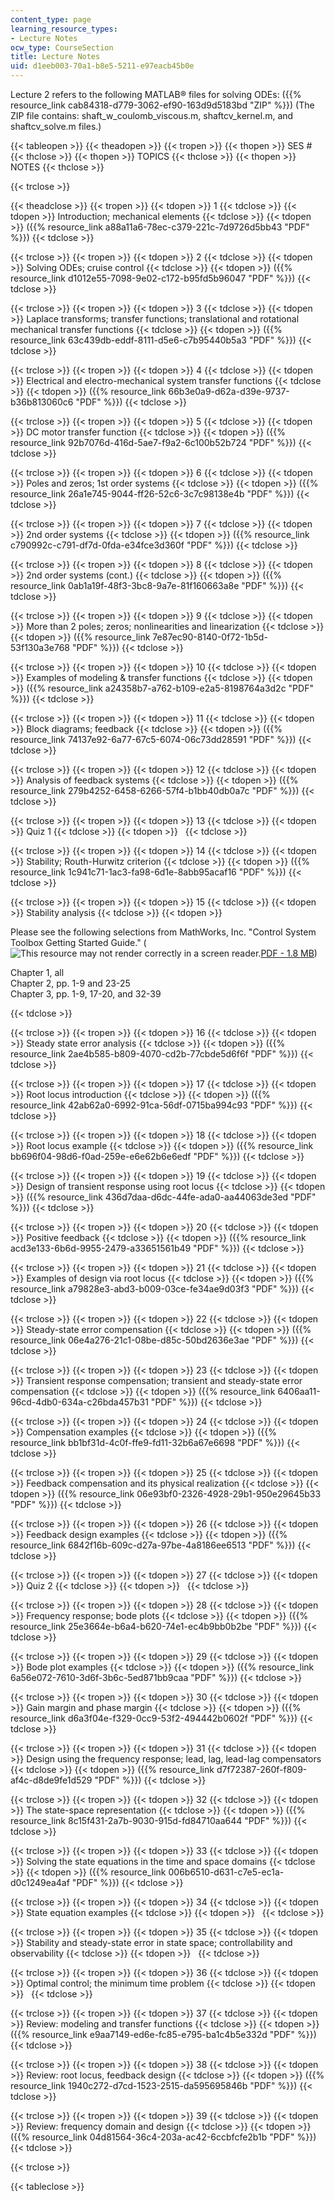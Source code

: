 ```yaml
---
content_type: page
learning_resource_types:
- Lecture Notes
ocw_type: CourseSection
title: Lecture Notes
uid: d1eeb003-70a1-b8e5-5211-e97eacb45b0e
---
```


Lecture 2 refers to the following MATLAB® files for solving ODEs: ({{% resource_link cab84318-d779-3062-ef90-163d9d5183bd "ZIP" %}}) (The ZIP file contains: shaft\_w\_coulomb\_viscous.m, shaftcv\_kernel.m, and shaftcv\_solve.m files.)

{{< tableopen >}}
{{< theadopen >}}
{{< tropen >}}
{{< thopen >}}
SES #
{{< thclose >}}
{{< thopen >}}
TOPICS
{{< thclose >}}
{{< thopen >}}
NOTES
{{< thclose >}}

{{< trclose >}}

{{< theadclose >}}
{{< tropen >}}
{{< tdopen >}}
1
{{< tdclose >}}
{{< tdopen >}}
Introduction; mechanical elements
{{< tdclose >}}
{{< tdopen >}}
({{% resource_link a88a11a6-78ec-c379-221c-7d9726d5bb43 "PDF" %}})
{{< tdclose >}}

{{< trclose >}}
{{< tropen >}}
{{< tdopen >}}
2
{{< tdclose >}}
{{< tdopen >}}
Solving ODEs; cruise control
{{< tdclose >}}
{{< tdopen >}}
({{% resource_link d1012e55-7098-9e02-c172-b95fd5b96047 "PDF" %}})
{{< tdclose >}}

{{< trclose >}}
{{< tropen >}}
{{< tdopen >}}
3
{{< tdclose >}}
{{< tdopen >}}
Laplace transforms; transfer functions; translational and rotational mechanical transfer functions
{{< tdclose >}}
{{< tdopen >}}
({{% resource_link 63c439db-eddf-8111-d5e6-c7b95440b5a3 "PDF" %}})
{{< tdclose >}}

{{< trclose >}}
{{< tropen >}}
{{< tdopen >}}
4
{{< tdclose >}}
{{< tdopen >}}
Electrical and electro-mechanical system transfer functions
{{< tdclose >}}
{{< tdopen >}}
({{% resource_link 66b3e0a9-d62a-d39e-9737-b36b813060c6 "PDF" %}})
{{< tdclose >}}

{{< trclose >}}
{{< tropen >}}
{{< tdopen >}}
5
{{< tdclose >}}
{{< tdopen >}}
DC motor transfer function
{{< tdclose >}}
{{< tdopen >}}
({{% resource_link 92b7076d-416d-5ae7-f9a2-6c100b52b724 "PDF" %}})
{{< tdclose >}}

{{< trclose >}}
{{< tropen >}}
{{< tdopen >}}
6
{{< tdclose >}}
{{< tdopen >}}
Poles and zeros; 1st order systems
{{< tdclose >}}
{{< tdopen >}}
({{% resource_link 26a1e745-9044-ff26-52c6-3c7c98138e4b "PDF" %}})
{{< tdclose >}}

{{< trclose >}}
{{< tropen >}}
{{< tdopen >}}
7
{{< tdclose >}}
{{< tdopen >}}
2nd order systems
{{< tdclose >}}
{{< tdopen >}}
({{% resource_link c790992c-c791-df7d-0fda-e34fce3d360f "PDF" %}})
{{< tdclose >}}

{{< trclose >}}
{{< tropen >}}
{{< tdopen >}}
8
{{< tdclose >}}
{{< tdopen >}}
2nd order systems (cont.)
{{< tdclose >}}
{{< tdopen >}}
({{% resource_link 0ab1a19f-48f3-3bc8-9a7e-81f160663a8e "PDF" %}})
{{< tdclose >}}

{{< trclose >}}
{{< tropen >}}
{{< tdopen >}}
9
{{< tdclose >}}
{{< tdopen >}}
More than 2 poles; zeros; nonlinearities and linearization
{{< tdclose >}}
{{< tdopen >}}
({{% resource_link 7e87ec90-8140-0f72-1b5d-53f130a3e768 "PDF" %}})
{{< tdclose >}}

{{< trclose >}}
{{< tropen >}}
{{< tdopen >}}
10
{{< tdclose >}}
{{< tdopen >}}
Examples of modeling & transfer functions
{{< tdclose >}}
{{< tdopen >}}
({{% resource_link a24358b7-a762-b109-e2a5-8198764a3d2c "PDF" %}})
{{< tdclose >}}

{{< trclose >}}
{{< tropen >}}
{{< tdopen >}}
11
{{< tdclose >}}
{{< tdopen >}}
Block diagrams; feedback
{{< tdclose >}}
{{< tdopen >}}
({{% resource_link 74137e92-6a77-67c5-6074-06c73dd28591 "PDF" %}})
{{< tdclose >}}

{{< trclose >}}
{{< tropen >}}
{{< tdopen >}}
12
{{< tdclose >}}
{{< tdopen >}}
Analysis of feedback systems
{{< tdclose >}}
{{< tdopen >}}
({{% resource_link 279b4252-6458-6266-57f4-b1bb40db0a7c "PDF" %}})
{{< tdclose >}}

{{< trclose >}}
{{< tropen >}}
{{< tdopen >}}
13
{{< tdclose >}}
{{< tdopen >}}
Quiz 1
{{< tdclose >}}
{{< tdopen >}}
 
{{< tdclose >}}

{{< trclose >}}
{{< tropen >}}
{{< tdopen >}}
14
{{< tdclose >}}
{{< tdopen >}}
Stability; Routh-Hurwitz criterion
{{< tdclose >}}
{{< tdopen >}}
({{% resource_link 1c941c71-1ac3-fa98-6d1e-8abb95acaf16 "PDF" %}})
{{< tdclose >}}

{{< trclose >}}
{{< tropen >}}
{{< tdopen >}}
15
{{< tdclose >}}
{{< tdopen >}}
Stability analysis
{{< tdclose >}}
{{< tdopen >}}


Please see the following selections from MathWorks, Inc. "Control System Toolbox Getting Started Guide." (![This resource may not render correctly in a screen reader.](/images/inacessible.gif)[PDF - 1.8 MB](https://www.mathworks.com/help/control/getting-started-with-control-system-toolbox.html))

Chapter 1, all  
Chapter 2, pp. 1-9 and 23-25  
Chapter 3, pp. 1-9, 17-20, and 32-39


{{< tdclose >}}

{{< trclose >}}
{{< tropen >}}
{{< tdopen >}}
16
{{< tdclose >}}
{{< tdopen >}}
Steady state error analysis
{{< tdclose >}}
{{< tdopen >}}
({{% resource_link 2ae4b585-b809-4070-cd2b-77cbde5d6f6f "PDF" %}})
{{< tdclose >}}

{{< trclose >}}
{{< tropen >}}
{{< tdopen >}}
17
{{< tdclose >}}
{{< tdopen >}}
Root locus introduction
{{< tdclose >}}
{{< tdopen >}}
({{% resource_link 42ab62a0-6992-91ca-56df-0715ba994c93 "PDF" %}})
{{< tdclose >}}

{{< trclose >}}
{{< tropen >}}
{{< tdopen >}}
18
{{< tdclose >}}
{{< tdopen >}}
Root locus example
{{< tdclose >}}
{{< tdopen >}}
({{% resource_link bb696f04-98d6-f0ad-259e-e6e62b6e6edf "PDF" %}})
{{< tdclose >}}

{{< trclose >}}
{{< tropen >}}
{{< tdopen >}}
19
{{< tdclose >}}
{{< tdopen >}}
Design of transient response using root locus
{{< tdclose >}}
{{< tdopen >}}
({{% resource_link 436d7daa-d6dc-44fe-ada0-aa44063de3ed "PDF" %}})
{{< tdclose >}}

{{< trclose >}}
{{< tropen >}}
{{< tdopen >}}
20
{{< tdclose >}}
{{< tdopen >}}
Positive feedback
{{< tdclose >}}
{{< tdopen >}}
({{% resource_link acd3e133-6b6d-9955-2479-a33651561b49 "PDF" %}})
{{< tdclose >}}

{{< trclose >}}
{{< tropen >}}
{{< tdopen >}}
21
{{< tdclose >}}
{{< tdopen >}}
Examples of design via root locus
{{< tdclose >}}
{{< tdopen >}}
({{% resource_link a79828e3-abd3-b009-03ce-fe34ae9d03f3 "PDF" %}})
{{< tdclose >}}

{{< trclose >}}
{{< tropen >}}
{{< tdopen >}}
22
{{< tdclose >}}
{{< tdopen >}}
Steady-state error compensation
{{< tdclose >}}
{{< tdopen >}}
({{% resource_link 06e4a276-21c1-08be-d85c-50bd2636e3ae "PDF" %}})
{{< tdclose >}}

{{< trclose >}}
{{< tropen >}}
{{< tdopen >}}
23
{{< tdclose >}}
{{< tdopen >}}
Transient response compensation; transient and steady-state error compensation
{{< tdclose >}}
{{< tdopen >}}
({{% resource_link 6406aa11-96cd-4db0-634a-c26bda457b31 "PDF" %}})
{{< tdclose >}}

{{< trclose >}}
{{< tropen >}}
{{< tdopen >}}
24
{{< tdclose >}}
{{< tdopen >}}
Compensation examples
{{< tdclose >}}
{{< tdopen >}}
({{% resource_link bb1bf31d-4c0f-ffe9-fd11-32b6a67e6698 "PDF" %}})
{{< tdclose >}}

{{< trclose >}}
{{< tropen >}}
{{< tdopen >}}
25
{{< tdclose >}}
{{< tdopen >}}
Feedback compensation and its physical realization
{{< tdclose >}}
{{< tdopen >}}
({{% resource_link 06e93bf0-2326-4928-29b1-950e29645b33 "PDF" %}})
{{< tdclose >}}

{{< trclose >}}
{{< tropen >}}
{{< tdopen >}}
26
{{< tdclose >}}
{{< tdopen >}}
Feedback design examples
{{< tdclose >}}
{{< tdopen >}}
({{% resource_link 6842f16b-609c-d27a-97be-4a8186ee6513 "PDF" %}})
{{< tdclose >}}

{{< trclose >}}
{{< tropen >}}
{{< tdopen >}}
27
{{< tdclose >}}
{{< tdopen >}}
Quiz 2
{{< tdclose >}}
{{< tdopen >}}
 
{{< tdclose >}}

{{< trclose >}}
{{< tropen >}}
{{< tdopen >}}
28
{{< tdclose >}}
{{< tdopen >}}
Frequency response; bode plots
{{< tdclose >}}
{{< tdopen >}}
({{% resource_link 25e3664e-b6a4-b620-74e1-ec4b9bb0b2be "PDF" %}})
{{< tdclose >}}

{{< trclose >}}
{{< tropen >}}
{{< tdopen >}}
29
{{< tdclose >}}
{{< tdopen >}}
Bode plot examples
{{< tdclose >}}
{{< tdopen >}}
({{% resource_link 6a56e072-7610-3d6f-3b6c-5ed871bb9caa "PDF" %}})
{{< tdclose >}}

{{< trclose >}}
{{< tropen >}}
{{< tdopen >}}
30
{{< tdclose >}}
{{< tdopen >}}
Gain margin and phase margin
{{< tdclose >}}
{{< tdopen >}}
({{% resource_link d6a3f04e-f329-0cc9-53f2-494442b0602f "PDF" %}})
{{< tdclose >}}

{{< trclose >}}
{{< tropen >}}
{{< tdopen >}}
31
{{< tdclose >}}
{{< tdopen >}}
Design using the frequency response; lead, lag, lead-lag compensators
{{< tdclose >}}
{{< tdopen >}}
({{% resource_link d7f72387-260f-f809-af4c-d8de9fe1d529 "PDF" %}})
{{< tdclose >}}

{{< trclose >}}
{{< tropen >}}
{{< tdopen >}}
32
{{< tdclose >}}
{{< tdopen >}}
The state-space representation
{{< tdclose >}}
{{< tdopen >}}
({{% resource_link 8c15f431-2a7b-9030-915d-fd84710aa644 "PDF" %}})
{{< tdclose >}}

{{< trclose >}}
{{< tropen >}}
{{< tdopen >}}
33
{{< tdclose >}}
{{< tdopen >}}
Solving the state equations in the time and space domains
{{< tdclose >}}
{{< tdopen >}}
({{% resource_link 006b6510-d631-c7e5-ec1a-d0c1249ea4af "PDF" %}})
{{< tdclose >}}

{{< trclose >}}
{{< tropen >}}
{{< tdopen >}}
34
{{< tdclose >}}
{{< tdopen >}}
State equation examples
{{< tdclose >}}
{{< tdopen >}}
 
{{< tdclose >}}

{{< trclose >}}
{{< tropen >}}
{{< tdopen >}}
35
{{< tdclose >}}
{{< tdopen >}}
Stability and steady-state error in state space; controllability and observability
{{< tdclose >}}
{{< tdopen >}}
 
{{< tdclose >}}

{{< trclose >}}
{{< tropen >}}
{{< tdopen >}}
36
{{< tdclose >}}
{{< tdopen >}}
Optimal control; the minimum time problem
{{< tdclose >}}
{{< tdopen >}}
 
{{< tdclose >}}

{{< trclose >}}
{{< tropen >}}
{{< tdopen >}}
37
{{< tdclose >}}
{{< tdopen >}}
Review: modeling and transfer functions
{{< tdclose >}}
{{< tdopen >}}
({{% resource_link e9aa7149-ed6e-fc85-e795-ba1c4b5e332d "PDF" %}})
{{< tdclose >}}

{{< trclose >}}
{{< tropen >}}
{{< tdopen >}}
38
{{< tdclose >}}
{{< tdopen >}}
Review: root locus, feedback design
{{< tdclose >}}
{{< tdopen >}}
({{% resource_link 1940c272-d7cd-1523-2515-da595695846b "PDF" %}})
{{< tdclose >}}

{{< trclose >}}
{{< tropen >}}
{{< tdopen >}}
39
{{< tdclose >}}
{{< tdopen >}}
Review: frequency domain and design
{{< tdclose >}}
{{< tdopen >}}
({{% resource_link 04d81564-36c4-203a-ac42-6ccbfcfe2b1b "PDF" %}})
{{< tdclose >}}

{{< trclose >}}

{{< tableclose >}}